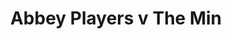 ---
year: "1995"
serialNumber: "0179" 
game: "Abbey Players"
title: "Abbey Players v The Min"
gameLocation: ""
gameDate: ""
result: ""
resultType: ""
type: "game"
---